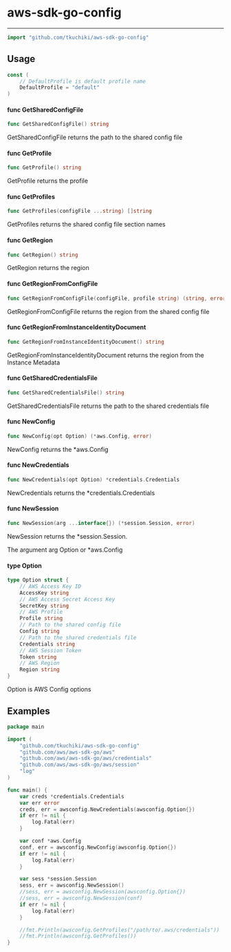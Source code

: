 # aws-sdk-go-config

---

```go
import "github.com/tkuchiki/aws-sdk-go-config"
```

## Usage

```go
const (
	// DefaultProfile is default profile name
	DefaultProfile = "default"
)
```

#### func  GetSharedConfigFile

```go
func GetSharedConfigFile() string
```
GetSharedConfigFile returns the path to the shared config file

#### func  GetProfile

```go
func GetProfile() string
```
GetProfile returns the profile

#### func  GetProfiles

```go
func GetProfiles(configFile ...string) []string
```
GetProfiles returns the shared config file section names

#### func  GetRegion

```go
func GetRegion() string
```
GetRegion returns the region

#### func  GetRegionFromConfigFile

```go
func GetRegionFromConfigFile(configFile, profile string) (string, error)
```
GetRegionFromConfigFile returns the region from the shared config file

#### func  GetRegionFromInstanceIdentityDocument

```go
func GetRegionFromInstanceIdentityDocument() string
```
GetRegionFromInstanceIdentityDocument returns the region from the Instance
Metadata

#### func  GetSharedCredentialsFile

```go
func GetSharedCredentialsFile() string
```
GetSharedCredentialsFile returns the path to the shared credentials file

#### func  NewConfig

```go
func NewConfig(opt Option) (*aws.Config, error)
```
NewConfig returns the *aws.Config

#### func  NewCredentials

```go
func NewCredentials(opt Option) *credentials.Credentials
```
NewCredentials returns the *credentials.Credentials

#### func  NewSession

```go
func NewSession(arg ...interface{}) (*session.Session, error)
```
NewSession returns the *session.Session.

The argument arg Option or *aws.Config

#### type Option

```go
type Option struct {
	// AWS Access Key ID
	AccessKey string
	// AWS Access Secret Access Key
	SecretKey string
	// AWS Profile
	Profile string
	// Path to the shared config file
	Config string
	// Path to the shared credentials file
	Credentials string
	// AWS Session Token
	Token string
	// AWS Region
	Region string
}
```

Option is AWS Config options

## Examples

```go
package main

import (
    "github.com/tkuchiki/aws-sdk-go-config"
    "github.com/aws/aws-sdk-go/aws"
    "github.com/aws/aws-sdk-go/aws/credentials"
    "github.com/aws/aws-sdk-go/aws/session"
    "log"
)

func main() {
    var creds *credentials.Credentials
    var err error
    creds, err = awsconfig.NewCredentials(awsconfig.Option{})
    if err != nil {
        log.Fatal(err)
    }

    var conf *aws.Config
    conf, err = awsconfig.NewConfig(awsconfig.Option{})
    if err != nil {
        log.Fatal(err)
    }

    var sess *session.Session
    sess, err = awsconfig.NewSession()
    //sess, err = awsconfig.NewSession(awsconfig.Option{})
    //sess, err = awsconfig.NewSession(conf)
    if err != nil {
        log.Fatal(err)
    }

    //fmt.Println(awsconfig.GetProfiles("/path/to/.aws/credentials"))
    //fmt.Println(awsconfig.GetProfiles())
}
```
